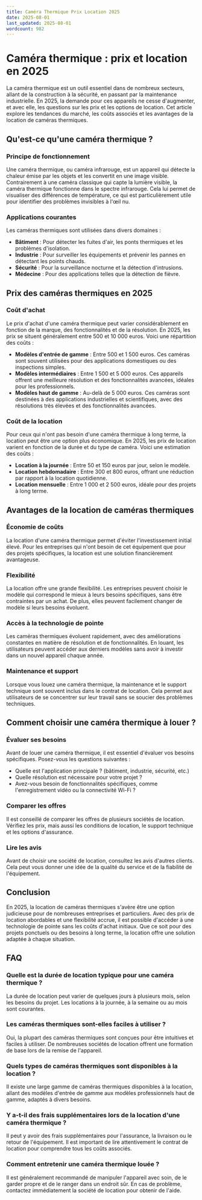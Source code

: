 ```yaml
---
title: Caméra Thermique Prix Location 2025
date: 2025-08-01
last_updated: 2025-08-01
wordcount: 982
---
```


# Caméra thermique : prix et location en 2025

La caméra thermique est un outil essentiel dans de nombreux secteurs, allant de la construction à la sécurité, en passant par la maintenance industrielle. En 2025, la demande pour ces appareils ne cesse d'augmenter, et avec elle, les questions sur les prix et les options de location. Cet article explore les tendances du marché, les coûts associés et les avantages de la location de caméras thermiques.

## Qu'est-ce qu'une caméra thermique ?

### Principe de fonctionnement

Une caméra thermique, ou caméra infrarouge, est un appareil qui détecte la chaleur émise par les objets et les convertit en une image visible. Contrairement à une caméra classique qui capte la lumière visible, la caméra thermique fonctionne dans le spectre infrarouge. Cela lui permet de visualiser des différences de température, ce qui est particulièrement utile pour identifier des problèmes invisibles à l'œil nu.

### Applications courantes

Les caméras thermiques sont utilisées dans divers domaines :

- **Bâtiment** : Pour détecter les fuites d'air, les ponts thermiques et les problèmes d'isolation.
- **Industrie** : Pour surveiller les équipements et prévenir les pannes en détectant les points chauds.
- **Sécurité** : Pour la surveillance nocturne et la détection d'intrusions.
- **Médecine** : Pour des applications telles que la détection de fièvre.

## Prix des caméras thermiques en 2025

### Coût d'achat

Le prix d'achat d'une caméra thermique peut varier considérablement en fonction de la marque, des fonctionnalités et de la résolution. En 2025, les prix se situent généralement entre 500 et 10 000 euros. Voici une répartition des coûts :

- **Modèles d'entrée de gamme** : Entre 500 et 1 500 euros. Ces caméras sont souvent utilisées pour des applications domestiques ou des inspections simples.
- **Modèles intermédiaires** : Entre 1 500 et 5 000 euros. Ces appareils offrent une meilleure résolution et des fonctionnalités avancées, idéales pour les professionnels.
- **Modèles haut de gamme** : Au-delà de 5 000 euros. Ces caméras sont destinées à des applications industrielles et scientifiques, avec des résolutions très élevées et des fonctionnalités avancées.

### Coût de la location

Pour ceux qui n'ont pas besoin d'une caméra thermique à long terme, la location peut être une option plus économique. En 2025, les prix de location varient en fonction de la durée et du type de caméra. Voici une estimation des coûts :

- **Location à la journée** : Entre 50 et 150 euros par jour, selon le modèle.
- **Location hebdomadaire** : Entre 300 et 800 euros, offrant une réduction par rapport à la location quotidienne.
- **Location mensuelle** : Entre 1 000 et 2 500 euros, idéale pour des projets à long terme.

## Avantages de la location de caméras thermiques

### Économie de coûts

La location d'une caméra thermique permet d'éviter l'investissement initial élevé. Pour les entreprises qui n'ont besoin de cet équipement que pour des projets spécifiques, la location est une solution financièrement avantageuse.

### Flexibilité

La location offre une grande flexibilité. Les entreprises peuvent choisir le modèle qui correspond le mieux à leurs besoins spécifiques, sans être contraintes par un achat. De plus, elles peuvent facilement changer de modèle si leurs besoins évoluent.

### Accès à la technologie de pointe

Les caméras thermiques évoluent rapidement, avec des améliorations constantes en matière de résolution et de fonctionnalités. En louant, les utilisateurs peuvent accéder aux derniers modèles sans avoir à investir dans un nouvel appareil chaque année.

### Maintenance et support

Lorsque vous louez une caméra thermique, la maintenance et le support technique sont souvent inclus dans le contrat de location. Cela permet aux utilisateurs de se concentrer sur leur travail sans se soucier des problèmes techniques.

## Comment choisir une caméra thermique à louer ?

### Évaluer ses besoins

Avant de louer une caméra thermique, il est essentiel d'évaluer vos besoins spécifiques. Posez-vous les questions suivantes :

- Quelle est l'application principale ? (bâtiment, industrie, sécurité, etc.)
- Quelle résolution est nécessaire pour votre projet ?
- Avez-vous besoin de fonctionnalités spécifiques, comme l'enregistrement vidéo ou la connectivité Wi-Fi ?

### Comparer les offres

Il est conseillé de comparer les offres de plusieurs sociétés de location. Vérifiez les prix, mais aussi les conditions de location, le support technique et les options d'assurance.

### Lire les avis

Avant de choisir une société de location, consultez les avis d'autres clients. Cela peut vous donner une idée de la qualité du service et de la fiabilité de l'équipement.

## Conclusion

En 2025, la location de caméras thermiques s'avère être une option judicieuse pour de nombreuses entreprises et particuliers. Avec des prix de location abordables et une flexibilité accrue, il est possible d'accéder à une technologie de pointe sans les coûts d'achat initiaux. Que ce soit pour des projets ponctuels ou des besoins à long terme, la location offre une solution adaptée à chaque situation.

## FAQ

### Quelle est la durée de location typique pour une caméra thermique ?

La durée de location peut varier de quelques jours à plusieurs mois, selon les besoins du projet. Les locations à la journée, à la semaine ou au mois sont courantes.

### Les caméras thermiques sont-elles faciles à utiliser ?

Oui, la plupart des caméras thermiques sont conçues pour être intuitives et faciles à utiliser. De nombreuses sociétés de location offrent une formation de base lors de la remise de l'appareil.

### Quels types de caméras thermiques sont disponibles à la location ?

Il existe une large gamme de caméras thermiques disponibles à la location, allant des modèles d'entrée de gamme aux modèles professionnels haut de gamme, adaptés à divers besoins.

### Y a-t-il des frais supplémentaires lors de la location d'une caméra thermique ?

Il peut y avoir des frais supplémentaires pour l'assurance, la livraison ou le retour de l'équipement. Il est important de lire attentivement le contrat de location pour comprendre tous les coûts associés.

### Comment entretenir une caméra thermique louée ?

Il est généralement recommandé de manipuler l'appareil avec soin, de le garder propre et de le ranger dans un endroit sûr. En cas de problème, contactez immédiatement la société de location pour obtenir de l'aide.